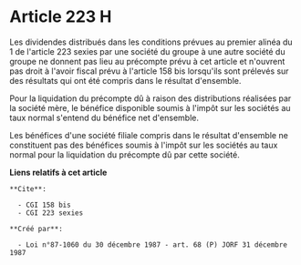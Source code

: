 # Article 223 H

Les dividendes distribués dans les conditions prévues au premier alinéa du 1 de l'article 223 sexies par une société du
groupe à une autre société du groupe ne donnent pas lieu au précompte prévu à cet article et n'ouvrent pas droit à l'avoir
fiscal prévu à l'article 158 bis lorsqu'ils sont prélevés sur des résultats qui ont été compris dans le résultat d'ensemble.

Pour la liquidation du précompte dû à raison des distributions réalisées par la société mère, le bénéfice disponible soumis à
l'impôt sur les sociétés au taux normal s'entend du bénéfice net d'ensemble.

Les bénéfices d'une société filiale compris dans le résultat d'ensemble ne constituent pas des bénéfices soumis à l'impôt sur
les sociétés au taux normal pour la liquidation du précompte dû par cette société.

**Liens relatifs à cet article**

	**Cite**:

	  - CGI 158 bis
	  - CGI 223 sexies

	**Créé par**:

	  - Loi n°87-1060 du 30 décembre 1987 - art. 68 (P) JORF 31 décembre 1987
